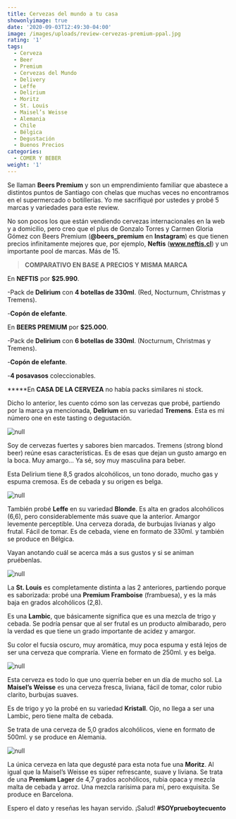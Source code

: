 ```yaml
---
title: Cervezas del mundo a tu casa
showonlyimage: true
date: '2020-09-03T12:49:30-04:00'
image: /images/uploads/review-cervezas-premium-ppal.jpg
rating: '1'
tags:
  - Cerveza
  - Beer
  - Premium
  - Cervezas del Mundo
  - Delivery
  - Leffe
  - Delirium
  - Moritz
  - St. Louis
  - Maisel’s Weisse
  - Alemania
  - Chile
  - Bélgica
  - Degustación
  - Buenos Precios
categories:
  - COMER Y BEBER
weight: '1'
---
```

Se llaman **Beers Premium** y son un emprendimiento familiar que abastece a distintos puntos de Santiago con chelas que muchas veces no encontramos en el supermercado o botillerías. Yo me sacrifiqué por ustedes y probé 5 marcas y variedades para este review.

<!--more-->

No son pocos los que están vendiendo cervezas internacionales en la web y a domicilio, pero creo que el plus de Gonzalo Torres y Carmen Gloria Gómez con Beers Premium (**@beers_premium** en **Instagram**) es que tienen precios infinitamente mejores que, por ejemplo, **Neftis** (**www.neftis.cl**) y un importante pool de marcas. Más de 15.

> **COMPARATIVO EN BASE A PRECIOS Y MISMA MARCA**

En **NEFTIS** por **$25.990**. 

\-Pack de **Delirium** con **4 botellas de 330ml**. (Red, Nocturnum, Christmas y Tremens).

\-**Copón de elefante**. 

En **BEERS PREMIUM** por **$25.000**.

\-Pack de **Delirium** con **6 botellas de 330ml**. (Nocturnum, Christmas y Tremens).

\-**Copón de elefante**.

\-**4 posavasos** coleccionables.

**\***En **CASA DE LA CERVEZA** no había packs similares ni stock.

Dicho lo anterior, les cuento cómo son las cervezas que probé, partiendo por la marca ya mencionada, **Delirium** en su variedad **Tremens**. Esta es mi número one en este tasting o degustación.

![null](/images/uploads/review-cervezas-delirium.jpg)

Soy de cervezas fuertes y sabores bien marcados. Tremens (strong blond beer) 
reúne esas características. Es de esas que dejan un gusto amargo en la boca. Muy amargo… Ya sé, soy muy masculina para beber.

Esta Delirium tiene 8,5 grados alcohólicos, un tono dorado, mucho gas y espuma cremosa. Es de cebada y su origen es belga.

![null](/images/uploads/review-cervezas-leffe.jpg)

También probé **Leffe** en su variedad **Blonde**. Es alta en grados alcohólicos (6,6), pero considerablemente más suave que la anterior. Amargor levemente perceptible. Una cerveza dorada, de burbujas livianas y algo frutal. Fácil de tomar. Es de cebada, viene en formato de 330ml. y también se produce en Bélgica.

Vayan anotando cuál se acerca más a sus gustos y si se animan pruébenlas.

![null](/images/uploads/review-cervezas-frambuesa.jpg)

La **St. Louis** es completamente distinta a las 2 anteriores, partiendo porque es saborizada: probé una **Premium Framboise** (frambuesa), y es la más baja en grados alcohólicos (2,8).

Es una **Lambic**, que básicamente significa que es una mezcla de trigo y cebada. Se podría pensar que al ser frutal es un producto almibarado, pero la verdad es que tiene un grado importante de acidez y amargor.

Su color el fucsia oscuro, muy aromática, muy poca espuma y está lejos de ser una cerveza que compraría. Viene en formato de 250ml. y es belga.

![null](/images/uploads/review-cervezas-maisels.jpg)

Esta cerveza es todo lo que uno querría beber en un día de mucho sol. La **Maisel’s Weisse** es una cerveza fresca, liviana, fácil de tomar, color rubio clarito, burbujas suaves.

Es de trigo y yo la probé en su variedad **Kristall**. Ojo, no llega a ser una Lambic, pero tiene malta de cebada. 

Se trata de una cerveza de 5,0 grados alcohólicos, viene en formato de 500ml. y se produce en Alemania.

![null](/images/uploads/review-cervezas-moritz.jpg)

La única cerveza en lata que degusté para esta nota fue una **Moritz**. Al igual que la Maisel’s Weisse es súper refrescante, suave y liviana. Se trata de una **Premium Lager** de 4,7 grados acohólicos, rubia opaca y mezcla malta de cebada y arroz. Una mezcla rarísima para mí, pero exquisita. Se produce en Barcelona.

Espero el dato y reseñas les hayan servido. ¡Salud! **\#SOYprueboytecuento**
